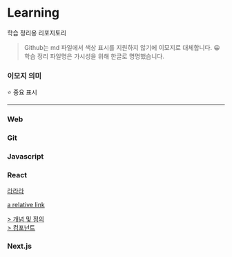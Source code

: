 # Learning

학습 정리용 리포지토리

> Github는 md 파일에서 색상 표시를 지원하지 않기에 이모지로 대체합니다. 😀 <br>
> 학습 정리 파일명은 가시성을 위해 한글로 명명했습니다.

### 이모지 의미

⭐ 중요 표시

---

### Web

### Git

### Javascript

### React

[라라라](#react/#01.-정의.md)

[a relative link](/react/%2301.%20정의.md)

[> 개념 및 정의](react/#01.-정의.md)<br>
[> 컴포넌트](react/#02.-컴포넌트.md)<br>

### Next.js

